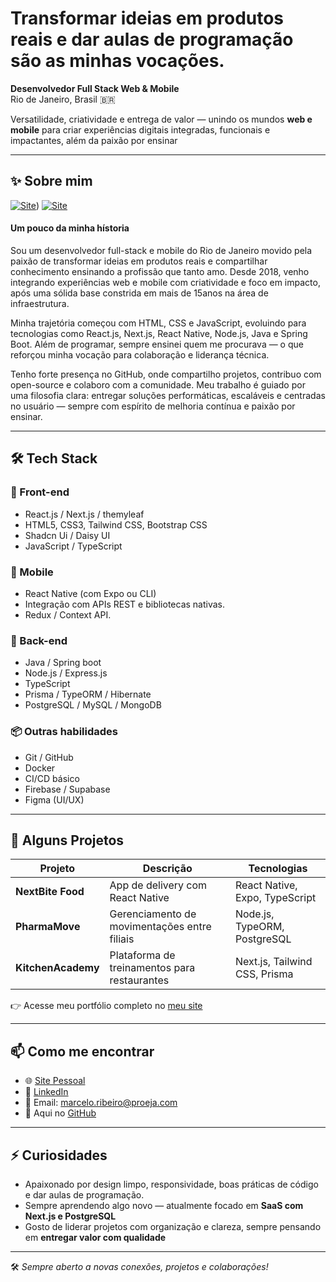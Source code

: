 # Transformar ideias em produtos reais e dar aulas de programação são as minhas vocações.

**Desenvolvedor Full Stack Web & Mobile**  
Rio de Janeiro, Brasil 🇧🇷  

Versatilidade, criatividade e entrega de valor — unindo os mundos **web e mobile** para criar experiências digitais integradas, funcionais e impactantes, além da paixão por ensinar

---

## ✨ Sobre mim

[![Site](https://img.shields.io/badge/website-000000?style=for-the-badge&logo=About.me&logoColor=white)](https://portifolio-nextjs-rosy.vercel.app/))
[![Site](https://img.shields.io/badge/Instagram-E4405F?style=for-the-badge&logo=instagram&logoColor=white)](https://www.instagram.com/marcelo.ribeiro.dev/)

#### Um pouco da minha hístoria

Sou um desenvolvedor full-stack e mobile do Rio de Janeiro movido pela paixão de transformar ideias em produtos reais e compartilhar conhecimento ensinando a profissão que tanto amo. Desde 2018, venho integrando experiências web e mobile com criatividade e foco em impacto, após uma sólida base constrida em mais de 15anos na área de infraestrutura.

Minha trajetória começou com HTML, CSS e JavaScript, evoluindo para tecnologias como React.js, Next.js, React Native, Node.js, Java e Spring Boot. Além de programar, sempre ensinei quem me procurava — o que reforçou minha vocação para colaboração e liderança técnica.

Tenho forte presença no GitHub, onde compartilho projetos, contribuo com open-source e colaboro com a comunidade. Meu trabalho é guiado por uma filosofia clara: entregar soluções performáticas, escaláveis e centradas no usuário — sempre com espírito de melhoria contínua e paixão por ensinar.

---

## 🛠️ Tech Stack

### 🚀 Front-end
- React.js / Next.js  / themyleaf
- HTML5, CSS3, Tailwind CSS, Bootstrap CSS
- Shadcn Ui / Daisy UI
- JavaScript / TypeScript  

### 📱 Mobile
- React Native (com Expo ou CLI)  
- Integração com APIs REST e bibliotecas nativas.
- Redux / Context API.  

### 🧠 Back-end
- Java / Spring boot
- Node.js / Express.js  
- TypeScript  
- Prisma / TypeORM / Hibernate
- PostgreSQL / MySQL  / MongoDB

### 📦 Outras habilidades
- Git / GitHub  
- Docker  
- CI/CD básico  
- Firebase / Supabase
- Figma (UI/UX)

---

## 📌 Alguns Projetos

| Projeto | Descrição | Tecnologias |
|--------|------------|-------------|
| **NextBite Food** | App de delivery com React Native | React Native, Expo, TypeScript |
| **PharmaMove** | Gerenciamento de movimentações entre filiais | Node.js, TypeORM, PostgreSQL |
| **KitchenAcademy** | Plataforma de treinamentos para restaurantes | Next.js, Tailwind CSS, Prisma |

👉 Acesse meu portfólio completo no [meu site](https://portifolio-nextjs-rosy.vercel.app/)  

---

## 📫 Como me encontrar

- 🌐 [Site Pessoal](https://portifolio-nextjs-rosy.vercel.app/)  
- 💼 [LinkedIn](https://www.linkedin.com/in/marcelo-ribeiro-fullstack/)  
- 📧 Email: marcelo.ribeiro@proeja.com  
- 🐙 Aqui no [GitHub](https://github.com/mrcomputer2018)

---

## ⚡ Curiosidades

- Apaixonado por design limpo, responsividade, boas práticas de código e dar aulas de programação.
- Sempre aprendendo algo novo — atualmente focado em **SaaS com Next.js e PostgreSQL**  
- Gosto de liderar projetos com organização e clareza, sempre pensando em **entregar valor com qualidade**

---

🛠️ *Sempre aberto a novas conexões, projetos e colaborações!*

